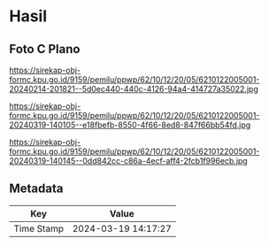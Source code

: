 # Hasil

## Foto C Plano

https://sirekap-obj-formc.kpu.go.id/9159/pemilu/ppwp/62/10/12/20/05/6210122005001-20240214-201821--5d0ec440-440c-4126-94a4-414727a35022.jpg

https://sirekap-obj-formc.kpu.go.id/9159/pemilu/ppwp/62/10/12/20/05/6210122005001-20240319-140105--e18fbefb-8550-4f66-8ed8-847f66bb54fd.jpg

https://sirekap-obj-formc.kpu.go.id/9159/pemilu/ppwp/62/10/12/20/05/6210122005001-20240319-140145--0dd842cc-c86a-4ecf-aff4-2fcb1f996ecb.jpg


## Metadata

| Key        | Value               |
| ---------- | ------------------- |
| Time Stamp | 2024-03-19 14:17:27 |



